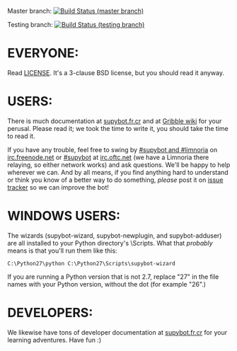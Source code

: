Master branch: [![Build Status (master branch)](https://travis-ci.org/ProgVal/Limnoria.png?branch=master)](https://travis-ci.org/ProgVal/Limnoria)

Testing branch: [![Build Status (testing branch)](https://travis-ci.org/ProgVal/Limnoria.png?branch=testing)](https://travis-ci.org/ProgVal/Limnoria)

# EVERYONE:

Read [LICENSE].  It's a 3-clause BSD license, but you should read it
anyway.

[LICENSE]:LICENSE.md

# USERS:

There is much documentation
at [supybot.fr.cr] and at [Gribble wiki] for your perusal.  Please read it; we took the
time to write it, you should take the time to read it.

[supybot.fr.cr]:http://supybot.fr.cr/doc
[Gribble wiki]:https://sourceforge.net/apps/mediawiki/gribble/index.php?title=Main_Page

If you have any trouble, feel free to swing by [#supybot and #limnoria](irc://irc.freenode.net/#supybot,#limnoria) on
[irc.freenode.net](irc://irc.freenode.net) or [#supybot](irc://irc.oftc.net/#supybot) at [irc.oftc.net](irc://irc.oftc.net) (we have a Limnoria there relaying,
so either network works) and ask questions.  We'll be happy to help
wherever we can.  And by all means, if you find anything hard to
understand or think you know of a better way to do something,
*please* post it on [issue tracker] so we can improve the bot!

[issue tracker]:https://github.com/ProgVal/Limnoria/issues

# WINDOWS USERS:

The wizards (supybot-wizard, supybot-newplugin, and
supybot-adduser) are all installed to your Python directory's
\Scripts.  What that *probably* means is that you'll run them like
this: 

```
C:\Python27\python C:\Python27\Scripts\supybot-wizard
```

If you are running a Python version that is not 2.7, replace "27" in the
file names with your Python version, without the dot (for example "26".)

# DEVELOPERS:

We likewise have tons of developer documentation at
[supybot.fr.cr] for your learning adventures.  Have fun :)
